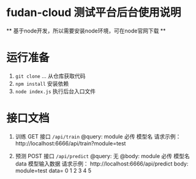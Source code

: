# fudan-cloud 测试平台后台使用说明 

** 基于node开发，所以需要安装node环境，可在node官网下载 **

# 运行准备

1. `git clone` ... 从仓库获取代码
2. `npm install` 安装依赖
3. `node index.js` 执行后台入口文件

# 接口文档

1. 训练 
GET 接口 `/api/train`
@query: module 必传 模型名
请求示例： http://localhost:6666/api/train?module=test

2. 预测
POST 接口 `/api/predict`
@query: 无
@body:
    module 必传 模型名
    data 模型输入数据
请求示例： http://localhost:6666/api/predict
body: module=test  data= 0 1 2 3 4 5
